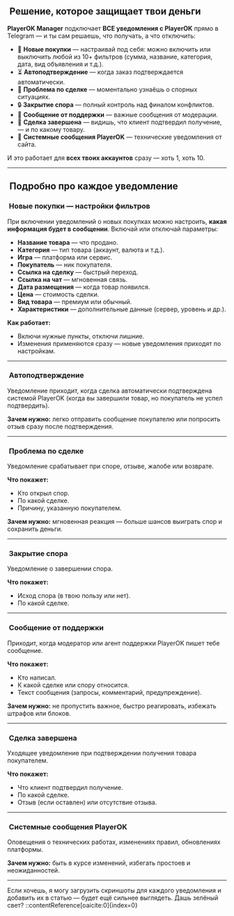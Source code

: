 ## ​ Решение, которое защищает твои деньги  
**PlayerOK Manager** подключает **ВСЕ уведомления с PlayerOK** прямо в Telegram — и ты сам решаешь, что получать, а что отключить:

- 🛒 **Новые покупки** — настраивай под себя: можно включить или выключить любой из 10+ фильтров (сумма, название, категория, дата, вид объявления и т.д.).  
- ⏳ **Автоподтверждение** — когда заказ подтверждается автоматически.  
- 🚨 **Проблема по сделке** — моментально узнаёшь о спорных ситуациях.  
- 🔒 **Закрытие спора** — полный контроль над финалом конфликтов.  
- 💬 **Сообщение от поддержки** — важные сообщения от модерации.  
- 🎯 **Сделка завершена** — видишь, что клиент подтвердил получение, — и по какому товару.  
- 📢 **Системные сообщения PlayerOK** — технические уведомления от сайта.

И это работает для **всех твоих аккаунтов** сразу — хоть 1, хоть 10.

---

## ​ Подробно про каждое уведомление

### ​ Новые покупки — настройки фильтров  
При включении уведомлений о новых покупках можно настроить, **какая информация будет в сообщении**. Включай или отключай параметры:  
- **Название товара** — что продано.  
- **Категория** — тип товара (аккаунт, валюта и т.д.).  
- **Игра** — платформа или сервис.  
- **Покупатель** — ник покупателя.  
- **Ссылка на сделку** — быстрый переход.  
- **Ссылка на чат** — мгновенная связь.  
- **Дата размещения** — когда товар появился.  
- **Цена** — стоимость сделки.  
- **Вид товара** — премиум или обычный.  
- **Характеристики** — дополнительные данные (сервер, уровень и др.).

**Как работает:**  
- Включи нужные пункты, отключи лишние.  
- Изменения применяются сразу — новые уведомления приходят по настройкам.

---

### ​ Автоподтверждение  
Уведомление приходит, когда сделка автоматически подтверждена системой PlayerOK (когда вы завершили товар, но покупатель не успел подтвердить).

**Зачем нужно:** легко отправить сообщение покупателю или попросить отзыв сразу после подтверждения.

---

### ​ Проблема по сделке  
Уведомление срабатывает при споре, отзыве, жалобе или возврате.

**Что покажет:**  
- Кто открыл спор.  
- По какой сделке.  
- Причину, указанную покупателем.

**Зачем нужно:** мгновенная реакция — больше шансов выиграть спор и сохранить деньги.

---

### ​ Закрытие спора  
Уведомление о завершении спора.

**Что покажет:**  
- Исход спора (в твою пользу или нет).  
- По какой сделке.

---

### ​ Сообщение от поддержки  
Приходит, когда модератор или агент поддержки PlayerOK пишет тебе сообщение.

**Что покажет:**  
- Кто написал.  
- К какой сделке или спору относится.  
- Текст сообщения (запросы, комментарий, предупреждение).

**Зачем нужно:** не пропустить важное, быстро реагировать, избежать штрафов или блоков.

---

### ​ Сделка завершена  
Уходящее уведомление при подтверждении получения товара покупателем.

**Что покажет:**  
- Что клиент подтвердил получение.  
- По какой сделке.  
- Отзыв (если оставлен) или отсутствие отзыва.

---

### ​ Системные сообщения PlayerOK  
Оповещения о технических работах, изменениях правил, обновлениях платформы.

**Зачем нужно:** быть в курсе изменений, избегать простоев и неожиданностей.

---

Если хочешь, я могу загрузить скриншоты для каждого уведомления и добавить их в статью — будет ещё сильнее выглядеть. Дашь зелёный свет?
::contentReference[oaicite:0]{index=0}

